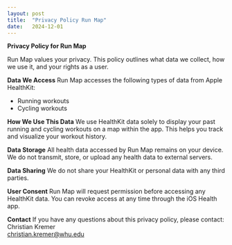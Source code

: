 ```yaml
---
layout: post
title:  "Privacy Policy Run Map"
date:   2024-12-01
---
```


**Privacy Policy for Run Map**

Run Map values your privacy. This policy outlines what data we collect, how we use it, and your rights as a user.

**Data We Access**
Run Map accesses the following types of data from Apple HealthKit:
- Running workouts
- Cycling workouts

**How We Use This Data**
We use HealthKit data solely to display your past running and cycling workouts on a map within the app. This helps you track and visualize your workout history.

**Data Storage**
All health data accessed by Run Map remains on your device. We do not transmit, store, or upload any health data to external servers.

**Data Sharing**
We do not share your HealthKit or personal data with any third parties.

**User Consent**
Run Map will request permission before accessing any HealthKit data. You can revoke access at any time through the iOS Health app.

**Contact**
If you have any questions about this privacy policy, please contact:
Christian Kremer  
christian.kremer@whu.edu
